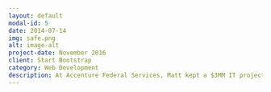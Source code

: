 ```yaml
---
layout: default
modal-id: 5
date: 2014-07-14
img: safe.png
alt: image-alt
project-date: November 2016
client: Start Bootstrap
category: Web Development
description: At Accenture Federal Services, Matt kept a $3MM IT project profile safe and on-track using Microsoft Project.  This involved process mapping, gap analysis, stakeholder management, and compliance tracking.
---
```

